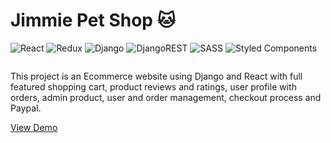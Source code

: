 # Jimmie Pet Shop :cat:
![React](https://img.shields.io/badge/react-%2320232a.svg?style=for-the-badge&logo=react&logoColor=%2361DAFB)
![Redux](https://img.shields.io/badge/redux-%23593d88.svg?style=for-the-badge&logo=redux&logoColor=white)
![Django](https://img.shields.io/badge/django-%23092E20.svg?style=for-the-badge&logo=django&logoColor=white)
![DjangoREST](https://img.shields.io/badge/DJANGO-REST-ff1709?style=for-the-badge&logo=django&logoColor=white&color=ff1709&labelColor=gray)
![SASS](https://img.shields.io/badge/SASS-hotpink.svg?style=for-the-badge&logo=SASS&logoColor=white)
![Styled Components](https://img.shields.io/badge/styled--components-DB7093?style=for-the-badge&logo=styled-components&logoColor=white)


<img src="https://res.cloudinary.com/ds4m4cban/image/upload/v1637275814/images/jimmieshop/jimmie1_dmnoq6.jpg" alt="" />

This project is an Ecommerce website using Django and React with full featured shopping cart, product reviews and ratings, user profile with orders, admin product, user and order management, checkout process and Paypal.

[View Demo](https://jimmie-shop.herokuapp.com/)

